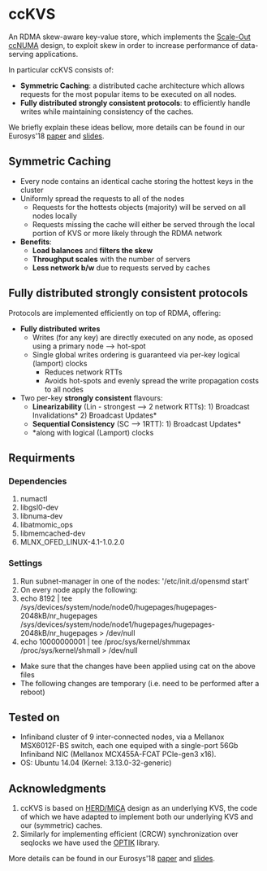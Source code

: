 # ccKVS
An RDMA skew-aware key-value store, which implements the [Scale-Out ccNUMA](https://dl.acm.org/citation.cfm?id=3190550 "Scale-Out ccNUMA paper") design, to exploit skew in order to increase performance of data-serving applications.

In particular ccKVS consists of: 
* **Symmetric Caching**: 
a distributed cache architecture which allows requests for the most popular items to be executed on all nodes.
* **Fully distributed strongly consistent protocols**: 
to efficiently handle writes while maintaining consistency of the caches.

We briefly explain these ideas bellow, more details can be found in our Eurosys'18 [paper](https://dl.acm.org/citation.cfm?id=3190550 "Scale-Out ccNUMA paper")  and [slides](https://www.slideshare.net/AntoniosKatsarakis/scaleout-ccnuma-eurosys18 "Scale-Out ccNUMA slides").

## Symmetric Caching
* Every node contains an identical cache storing the hottest keys in the cluster
* Uniformly spread the requests to all of the nodes
  * Requests for the hottests objects (majority) will be served on all nodes locally
  * Requests missing the cache will either be served through the local portion of KVS or more likely through the RDMA network
* **Benefits**:
  * **Load balances** and **filters the skew**
  * **Throughput scales** with the number of servers
  * **Less network b/w** due to requests served by caches

## Fully distributed strongly consistent protocols
Protocols are implemented efficiently on top of RDMA, offering:
* **Fully distributed writes** 
    * Writes (for any key) are directly executed on any node, as oposed using a primary node --> hot-spot
    * Single global writes ordering is guaranteed via per-key logical (lamport) clocks
      * Reduces network RTTs
      * Avoids hot-spots and evenly spread the write propagation costs to all nodes
* Two per-key **strongly consistent** flavours:
    * **Linearizability** (Lin - strongest --> 2 network RTTs): 1) Broadcast Invalidations* 2) Broadcast Updates*
    * **Sequential Consistency** (SC --> 1RTT): 1) Broadcast Updates* 
    * *along with logical (Lamport) clocks

## Requirments

### Dependencies
1. numactl
1. libgsl0-dev
1. libnuma-dev
1. libatmomic_ops
1. libmemcached-dev
1. MLNX_OFED_LINUX-4.1-1.0.2.0

### Settings
1. Run subnet-manager in one of the nodes: '/etc/init.d/opensmd start'
1. On every node apply the following:
 1. echo 8192 | tee /sys/devices/system/node/node0/hugepages/hugepages-2048kB/nr_hugepages /sys/devices/system/node/node1/hugepages/hugepages-2048kB/nr_hugepages > /dev/null
 1. echo 10000000001 | tee /proc/sys/kernel/shmmax /proc/sys/kernel/shmall > /dev/null
 * Make sure that the changes have been applied using cat on the above files
 * The following changes are temporary (i.e. need to be performed after a reboot)

## Tested on
* Infiniband cluster of 9 inter-connected nodes, via a Mellanox MSX6012F-BS switch, each one equiped with a single-port 56Gb Infiniband NIC (Mellanox MCX455A-FCAT PCIe-gen3 x16).
* OS: Ubuntu 14.04 (Kernel: 3.13.0-32-generic) 

## Acknowledgments
1. ccKVS is based on [HERD/MICA](https://github.com/efficient/rdma_bench/tree/master/herd "HERD repo") design as an underlying KVS, the code of which we have adapted to implement both our underlying KVS and our (symmetric) caches.
2. Similarly for implementing efficient (CRCW) synchronization over seqlocks we have used the [OPTIK](https://github.com/LPD-EPFL/ASCYLIB "OPTIK repo") library.

More details can be found in our Eurosys'18 [paper](https://dl.acm.org/citation.cfm?id=3190550 "Scale-Out ccNUMA paper")  and [slides](https://www.slideshare.net/AntoniosKatsarakis/scaleout-ccnuma-eurosys18 "Scale-Out ccNUMA slides").
